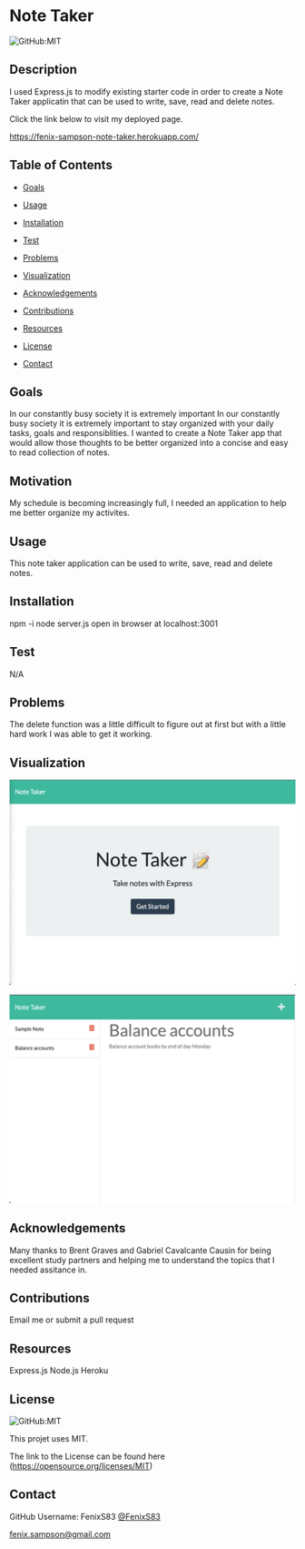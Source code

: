 # Note Taker

  ![GitHub:MIT](https://img.shields.io/github/license/FenixS83/readme-generator?style=flat-square)

  ## Description

 I used Express.js to modify existing starter code in order to create a Note Taker applicatin that can be used to write, save, read and delete notes. 
  
  Click the link below to visit my deployed page.

  https://fenix-sampson-note-taker.herokuapp.com/

  <!-- [URL](undefined) -->

  ## Table of Contents
  
  * [Goals](#goals)

  * [Usage](#usage) 

  * [Installation](#installation)  

  * [Test](#test)

  * [Problems](#problems)

  * [Visualization](#visualization)

  * [Acknowledgements](#acknowledgements)

  * [Contributions](#contributions)

  * [Resources](#resources)

  * [License](#license) 

  * [Contact](#contact) 

  
  ## Goals

  In our constantly busy society it is extremely important In our constantly busy society it is extremely important to stay organized with your daily tasks, goals and responsiblities.  I wanted to create a Note Taker app that would allow those thoughts to be better organized into a concise and easy to read collection of notes.  

  ## Motivation

  My schedule is becoming increasingly full, I needed an application to help me better organize my activites.

  ## Usage

  This note taker application can be used to write, save, read and delete notes.

  ## Installation
  
  npm -i      node server.js     open in browser at localhost:3001  

  ## Test

  N/A

  ## Problems

  The delete function was a little difficult to figure out at first but with a little hard work I was able to get it working.

  ## Visualization

  ![Note Taker landing page](./images/note_taker_landing_page.png)

  ![Note Taker note page](./images/note_taker-note-page.png)

  ## Acknowledgements

  Many thanks to Brent Graves and Gabriel Cavalcante Causin for being excellent study partners and helping me to understand the topics that I needed assitance in.

  ## Contributions

  Email me or submit a pull request

  ## Resources
 
  Express.js
  Node.js
  Heroku

  ## License

  ![GitHub:MIT](https://img.shields.io/github/license/FenixS83/readme-generator?style=flat-square)

  This projet uses MIT. 
  
  The link to the License can be found here (https://opensource.org/licenses/MIT)

  ## Contact
  
  GitHub Username: FenixS83 [@FenixS83](https://github.com/FenixS83)

  fenix.sampson@gmail.com


